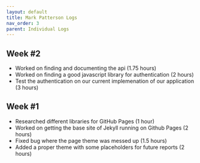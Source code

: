 ```yaml
---
layout: default
title: Mark Patterson Logs
nav_order: 3
parent: Individual Logs
---
```

## **Week #2**
 - Worked on finding and documenting the api (1.75 hours)
 - Worked on finding a good javascript library for authentication (2 hours)
 - Test the authentication on our current implemenation of our application (3 hours)
 
## **Week #1**
 - Researched different libraries for GitHub Pages (1 hour)
 - Worked on getting the base site of Jekyll running on Github Pages (2 hours)
 - Fixed bug where the page theme was messed up (1.5 hours)
 - Added a proper theme with some placeholders for future reports (2 hours)